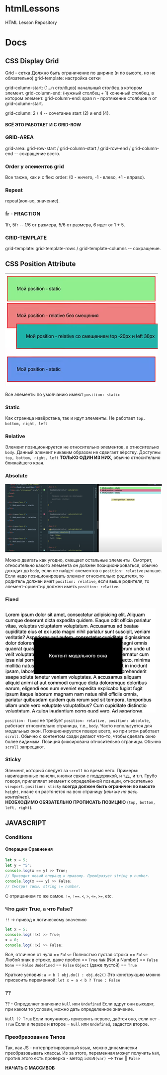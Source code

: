 # htmlLessons

HTML Lesson Repository

# Docs

## CSS Display Grid

Grid - сетка
Должно быть ограничение по ширине (и по высоте, но не обязательно)
grid-template: настройка сетки

grid-column-start: (1...n столбцов) начальный столбец в котором элемент.
grid-column-end: (нужный столбец + 1) конечный столбец, в котором элемент.
grid-column-end: span n - протяжение столбцов n от grid-column-start.

grid-column: 2 / 4 -- сочетание start (2) и end (4).

#### ВСЁ ЭТО РАБОТАЕТ И С GRID-ROW

### GRID-AREA

grid-area: grid-row-start / grid-column-start / grid-row-end / grid-column-end -- сокращение всего.

### Order у элементов grid

Все также, как и с flex:
order: (0 - ничего, -1 - влево, +1 - вправо).

### Repeat

repeat(кол-во, значение).

### fr - FRACTION

1fr, 5fr -- 1/6 от размера, 5/6 от размера, 6 идет от 1 + 5.

### GRID-TEMPLATE

grid-template: grid-template-rows / grid-template-columns -- сокращение.

## CSS Position Attribute

![CSS Position](/rep-imgs/position-attribute.png)

Все элементы по умолчанию имеют `position: static`

### Static

Как страница навёрстана, так и идут элементы.
Не работает `top, bottom, right, left`

### Relative

Элемент позиционируется не относительно элементов, а относительно `body`.
Данный элемент никаким образом не сдвигает вёрстку.
Доступны `top, bottom, right, left` **ТОЛЬКО ОДИН ИЗ НИХ**, обычно относительно ближайшего края.

### Absolute

![CSS Position Absolute](/rep-imgs/position-absolute.png)

Можно двигать как угодно, смещает остальные элементы.
Смотрит, относительно какого элемента он должен позиционироваться, обычно доходит до `body`, если не найдет элементов с `position: relative` раньше. Если надо позиционировать элемент относительно родителя, то родитель должен имет `position: relative`, если выше родителя, то элемент-ориентир должен иметь `position: relative`.

### Fixed

![CSS Modal Window](/rep-imgs/modal-window.png)

`position: fixed` не требует `position: relative, position: absolute`, работает относительно страницы, т.е., `body`. Часто используется для модальных окон. Позиционируется поверх всего, но при этом работает `scroll`. Обычно с контентом сзади делают что-то, чтобы сделать окно более видимым. Позиция фиксирована относительно страницы. Обычно `scroll` запрещают.

### Sticky

Элемент, который следует за `scroll` во время него. Примеры: навигационные панели, кнопки связи с поддержкой, и т.д., и т.п. Грубо говоря, прилепляет элемент к определённой позиции, относительно `viewport`. `position: sticky` **всегда должен быть ограничен по высоте** `height`, иначе он растянется на всю страницу (_или же на весь контейнер_).  
**НЕОБХОДИМО ОБЯЗАТЕЛЬНО ПРОПИСАТЬ ПОЗИЦИЮ** (`top, bottom, left, right`).

## JAVASCRIPT

### Conditions

#### Операции Сравнения

```javascript
let x = 5;
let y = "5";
console.log(x == y) >> True;
// Приводит левый операнд к правому. Преобразует string в number.
console.log(x === y) >> False;
// Смотрит типы. string != number.
```

С отрицанием то же самое.
`!=`, `!==`.
`<`, `>`, `<=`, `>=`, etc.

### Что даёт True, а что False?

`!!` -> привод к логическому значению

```javascript
let x = 5;
console.log(!!x) >> True;
x = 0;
console.log(!!x) >> False;
```

Всё, отличное от нуля == `False`
Полностью пустая строка == `False`
Любой знак в строке, даже пробел == `True`
`NaN` (Not a Number) == `False`
`None` == `False`
`Undefined` == `False`
`Object` (даже пустой) == `True`

Краткие условия:
`a < b ? obj.do() : obj.do2()`
Это конструкцию можно присвоить переменной:
`let x = a < b ? True : False`

### ??

?? - Определяет значение `Null` или `Undefined`
Если вдруг они выходят, при каком то условии, можно дать определенное значение.

`Null ?? True`
Если получилось присвоить первое, даётся оно, если нет - `True`
Если и первое и второе = `Null` или `Undefined`, задастся второе.

### Преобразование Типов

Так, как JS - интерпретированный язык, можно динамически преобразовывать классы.
Из за этого, переменная может получить `NaN`, против этого есть проверка - метод
`isNaN(var)` --> `True` || `False`

**НАЧАТЬ С МАССИВОВ**
